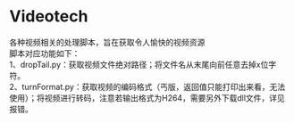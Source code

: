 # Videotech  
各种视频相关的处理脚本，旨在获取令人愉快的视频资源  
脚本对应功能如下：  
1、dropTail.py：获取视频文件绝对路径；将文件名从末尾向前任意去掉x位字符。  
2、turnFormat.py：获取视频的编码格式（丐版，返回值只能打印出来看，无法使用）；将视频进行转码，注意若输出格式为H264，需要另外下载dll文件，详见报错。  

